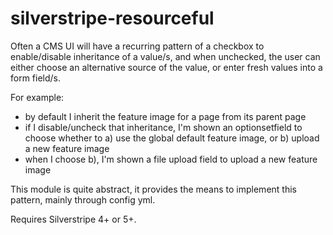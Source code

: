 # silverstripe-resourceful

Often a CMS UI will have a recurring pattern of a checkbox to enable/disable inheritance of a value/s, and when unchecked, the user can either choose an alternative source of the value, or enter fresh values into a form field/s.

For example:
- by default I inherit the feature image for a page from its parent page
- if I disable/uncheck that inheritance, I'm shown an optionsetfield to choose whether to a) use the global default feature image, or b) upload a new feature image
- when I choose b), I'm shown a file upload field to upload a new feature image

This module is quite abstract, it provides the means to implement this pattern, mainly through config yml.

Requires Silverstripe 4+ or 5+.
